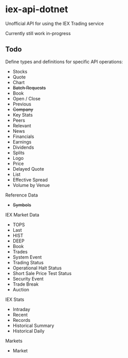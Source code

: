 # iex-api-dotnet
Unofficial API for using the IEX Trading service

Currently still work in-progress

## Todo

Define types and definitions for specific API operations:

- Stocks
- Quote
- Chart
- ~~Batch Requests~~
- Book
- Open / Close
- Previous
- ~~Company~~
- Key Stats
- Peers
- Relevant
- News
- Financials
- Earnings
- Dividends
- Splits
- Logo
- Price
- Delayed Quote
- List
- Effective Spread
- Volume by Venue

Reference Data

 - ~~Symbols~~
 
IEX Market Data
 - TOPS
 - Last
 - HIST
 - DEEP
 - Book
 - Trades
 - System Event
 - Trading Status
 - Operational Halt Status
 - Short Sale Price Test Status
 - Security Event
 - Trade Break
 - Auction
 
IEX Stats

 - Intraday
 - Recent
 - Records
 - Historical Summary
 - Historical Daily
 
Markets

- Market
